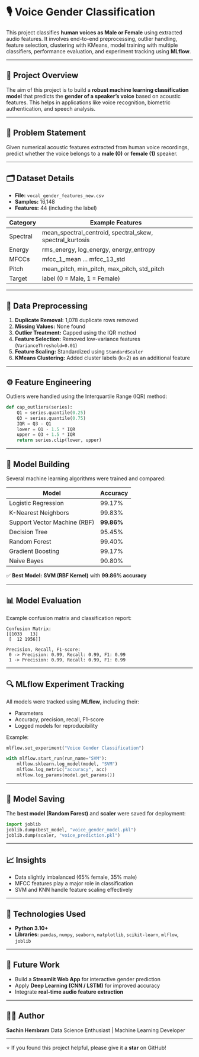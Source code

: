 # 🎙️ Voice Gender Classification

This project classifies **human voices as Male or Female** using extracted audio features. It involves end-to-end preprocessing, outlier handling, feature selection, clustering with KMeans, model training with multiple classifiers, performance evaluation, and experiment tracking using **MLflow**.

---

## 🧠 Project Overview

The aim of this project is to build a **robust machine learning classification model** that predicts the **gender of a speaker’s voice** based on acoustic features. This helps in applications like voice recognition, biometric authentication, and speech analysis.

---

## 🧩 Problem Statement

Given numerical acoustic features extracted from human voice recordings, predict whether the voice belongs to a **male (0)** or **female (1)** speaker.

---

## 🗂️ Dataset Details

* **File:** `vocal_gender_features_new.csv`
* **Samples:** 16,148
* **Features:** 44 (including the label)

| Category | Example Features                                         |
| -------- | -------------------------------------------------------- |
| Spectral | mean_spectral_centroid, spectral_skew, spectral_kurtosis |
| Energy   | rms_energy, log_energy, energy_entropy                   |
| MFCCs    | mfcc_1_mean … mfcc_13_std                                |
| Pitch    | mean_pitch, min_pitch, max_pitch, std_pitch              |
| Target   | label (0 = Male, 1 = Female)                             |

---

## 🧹 Data Preprocessing

1. **Duplicate Removal:** 1,078 duplicate rows removed
2. **Missing Values:** None found
3. **Outlier Treatment:** Capped using the IQR method
4. **Feature Selection:** Removed low-variance features (`VarianceThreshold=0.01`)
5. **Feature Scaling:** Standardized using `StandardScaler`
6. **KMeans Clustering:** Added cluster labels (k=2) as an additional feature

---

## ⚙️ Feature Engineering

Outliers were handled using the Interquartile Range (IQR) method:

```python
def cap_outliers(series):
    Q1 = series.quantile(0.25)
    Q3 = series.quantile(0.75)
    IQR = Q3 - Q1
    lower = Q1 - 1.5 * IQR
    upper = Q3 + 1.5 * IQR
    return series.clip(lower, upper)
```

---

## 🤖 Model Building

Several machine learning algorithms were trained and compared:

| Model                        | Accuracy   |
| ---------------------------- | ---------- |
| Logistic Regression          | 99.17%     |
| K-Nearest Neighbors          | 99.83%     |
| Support Vector Machine (RBF) | **99.86%** |
| Decision Tree                | 95.45%     |
| Random Forest                | 99.40%     |
| Gradient Boosting            | 99.17%     |
| Naive Bayes                  | 90.80%     |

✅ **Best Model:** **SVM (RBF Kernel)** with **99.86% accuracy**

---

## 📊 Model Evaluation

Example confusion matrix and classification report:

```
Confusion Matrix:
[[1033   13]
 [  12 1956]]

Precision, Recall, F1-score:
 0 -> Precision: 0.99, Recall: 0.99, F1: 0.99  
 1 -> Precision: 0.99, Recall: 0.99, F1: 0.99
```

---

## 🔍 MLflow Experiment Tracking

All models were tracked using **MLflow**, including their:

* Parameters
* Accuracy, precision, recall, F1-score
* Logged models for reproducibility

Example:

```python
mlflow.set_experiment("Voice Gender Classification")

with mlflow.start_run(run_name="SVM"):
    mlflow.sklearn.log_model(model, "SVM")
    mlflow.log_metric("accuracy", acc)
    mlflow.log_params(model.get_params())
```

---

## 💾 Model Saving

The **best model (Random Forest)** and **scaler** were saved for deployment:

```python
import joblib
joblib.dump(best_model, "voice_gender_model.pkl")
joblib.dump(scaler, "voice_prediction.pkl")
```

---

## 📈 Insights

* Data slightly imbalanced (65% female, 35% male)
* MFCC features play a major role in classification
* SVM and KNN handle feature scaling effectively

---

## 🧰 Technologies Used

* **Python 3.10+**
* **Libraries:**
  `pandas`, `numpy`, `seaborn`, `matplotlib`,
  `scikit-learn`, `mlflow`, `joblib`

---

## 🚀 Future Work

* Build a **Streamlit Web App** for interactive gender prediction
* Apply **Deep Learning (CNN / LSTM)** for improved accuracy
* Integrate **real-time audio feature extraction**

---

## 👨‍💻 Author

**Sachin Hembram**
Data Science Enthusiast | Machine Learning Developer

---

⭐ If you found this project helpful, please give it a **star** on GitHub!
